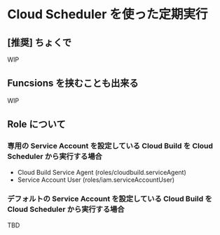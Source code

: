 # Cloud Scheduler を使った定期実行

## [推奨] ちょくで

WIP

## Funcsions を挟むことも出来る

WIP


## Role について

### 専用の Service Account を設定している Cloud Build を Cloud Scheduler から実行する場合

- Cloud Build Service Agent (roles/cloudbuild.serviceAgent)
- Service Account User (roles/iam.serviceAccountUser)


### デフォルトの Service Account を設定している Cloud Build を Cloud Scheduler から実行する場合

TBD




